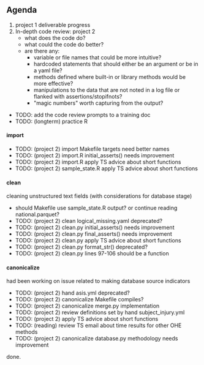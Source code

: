 ## Agenda
1. project 1 deliverable progress
2. In-depth code review: project 2
	- what does the code do?
	- what could the code do better?
	- are there any:
		- variable or file names that could be more intuitive?
		- hardcoded statements that should either be an argument or be in a yaml file?
		- methods defined where built-in or library methods would be more effective?
		- manipulations to the data that are not noted in a log file or flanked with assertions/stopifnots?
		- "magic numbers" worth capturing from the output?
- TODO: add the code review prompts to a training doc
- TODO: (longterm) practice R

#### import
- TODO: (project 2) import Makefile targets need better names
- TODO: (project 2) import.R initial_asserts() needs improvement
- TODO: (project 2) import.R apply TS advice about short functions
- TODO: (project 2) sample_state.R apply TS advice about short functions

#### clean
cleaning unstructured text fields (with considerations for database stage)

- should Makefile use sample_state.R output? or continue reading national.parquet?
- TODO: (project 2) clean logical_missing.yaml deprecated?
- TODO: (project 2) clean.py initial_asserts() needs improvement
- TODO: (project 2) clean.py final_asserts() needs improvement
- TODO: (project 2) clean.py apply TS advice about short functions
- TODO: (project 2) clean.py format_str() deprecated?
- TODO: (project 2) clean.py lines 97-106 should be a function

#### canonicalize
had been working on issue related to making database source indicators
- TODO: (project 2) hand asis.yml deprecated?
- TODO: (project 2) canonicalize Makefile compiles?
- TODO: (project 2) canonicalize merge.py implementation
- TODO: (project 2) review definitions set by hand subject_injury.yml
- TODO: (project 2) apply TS advice about short functions
- TODO: (reading) review TS email about time results for other OHE methods
- TODO: (project 2) canonicalize database.py methodology needs improvement

done.
